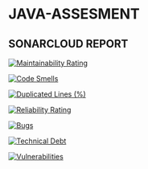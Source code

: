 # JAVA-ASSESMENT

## SONARCLOUD REPORT
[![Maintainability Rating](https://sonarcloud.io/api/project_badges/measure?project=wambugucoder_JAVA-ASSESMENT&metric=sqale_rating)](https://sonarcloud.io/summary/new_code?id=wambugucoder_JAVA-ASSESMENT)

[![Code Smells](https://sonarcloud.io/api/project_badges/measure?project=wambugucoder_JAVA-ASSESMENT&metric=code_smells)](https://sonarcloud.io/summary/new_code?id=wambugucoder_JAVA-ASSESMENT)

[![Duplicated Lines (%)](https://sonarcloud.io/api/project_badges/measure?project=wambugucoder_JAVA-ASSESMENT&metric=duplicated_lines_density)](https://sonarcloud.io/summary/new_code?id=wambugucoder_JAVA-ASSESMENT)

[![Reliability Rating](https://sonarcloud.io/api/project_badges/measure?project=wambugucoder_JAVA-ASSESMENT&metric=reliability_rating)](https://sonarcloud.io/summary/new_code?id=wambugucoder_JAVA-ASSESMENT)

[![Bugs](https://sonarcloud.io/api/project_badges/measure?project=wambugucoder_JAVA-ASSESMENT&metric=bugs)](https://sonarcloud.io/summary/new_code?id=wambugucoder_JAVA-ASSESMENT)

[![Technical Debt](https://sonarcloud.io/api/project_badges/measure?project=wambugucoder_JAVA-ASSESMENT&metric=sqale_index)](https://sonarcloud.io/summary/new_code?id=wambugucoder_JAVA-ASSESMENT)

[![Vulnerabilities](https://sonarcloud.io/api/project_badges/measure?project=wambugucoder_JAVA-ASSESMENT&metric=vulnerabilities)](https://sonarcloud.io/summary/new_code?id=wambugucoder_JAVA-ASSESMENT)
